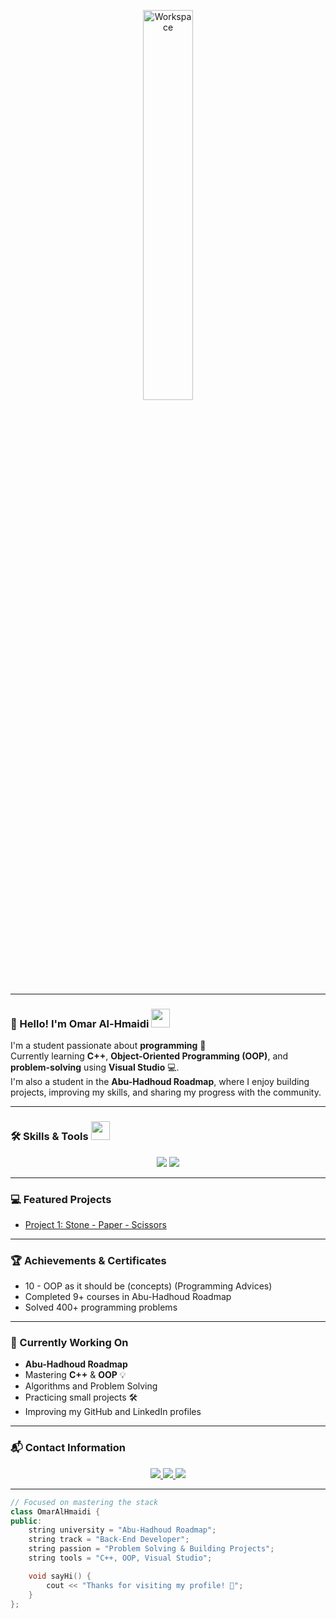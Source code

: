 <div align="center">

<img src="https://github.com/SP-XD/SP-XD/blob/main/images/dev-working_rounded.gif?raw=true" href="https://github.com/sp-xd" alt="Workspace"  width="40%"/><br>

</div>

<hr>

### 👋 Hello! I'm **Omar Al-Hmaidi** <img src="https://media.giphy.com/media/WUlplcMpOCEmTGBtBW/giphy.gif" width="30">

I'm a student passionate about **programming** 🚀  
Currently learning **C++**, **Object-Oriented Programming (OOP)**, and **problem-solving** using **Visual Studio** 💻.  
I'm also a student in the **Abu-Hadhoud Roadmap**, where I enjoy building projects, improving my skills, and sharing my progress with the community.

---

### 🛠️ Skills & Tools <img src="https://media.giphy.com/media/3o7TKPdUkkbCAVqW4w/giphy.gif" width="30">
<div align="center">
  <img src="https://img.shields.io/badge/C++-00599C?style=for-the-badge&logo=c%2B%2B&logoColor=white" />
  <img src="https://img.shields.io/badge/Visual%20Studio-5C2D91?style=for-the-badge&logo=visual-studio&logoColor=white" />
</div>

---

### 💻 Featured Projects
- [Project 1: Stone - Paper - Scissors](https://github.com/omar-hmaidi/Project1-Rock_Paper_Scissors_cpp)

---

### 🏆 Achievements & Certificates
- 10 - OOP as it should be (concepts) (Programming Advices)  
- Completed 9+ courses in Abu-Hadhoud Roadmap  
- Solved 400+ programming problems

---

### 🎯 Currently Working On
- **Abu-Hadhoud Roadmap**  
- Mastering **C++** & **OOP** 💡  
- Algorithms and Problem Solving  
- Practicing small projects 🛠️  
- Improving my GitHub and LinkedIn profiles


---

### 📬 Contact Information
<div align="center">
  <a href="https://www.linkedin.com/in/omar-al-hmaidi">
    <img src="https://img.shields.io/badge/LinkedIn-0A66C2?style=for-the-badge&logo=linkedin&logoColor=white" />
  </a>
  <a href="mailto:hmaide@proton.me">
    <img src="https://img.shields.io/badge/Gmail-D14836?style=for-the-badge&logo=gmail&logoColor=white" />
  </a>
  <a href="https://wa.me/00962797106947">
    <img src="https://img.shields.io/badge/WhatsApp-25D366?style=for-the-badge&logo=whatsapp&logoColor=white" />
  </a>
</div>

---

```cpp
// Focused on mastering the stack
class OmarAlHmaidi {
public:
    string university = "Abu-Hadhoud Roadmap";
    string track = "Back-End Developer";
    string passion = "Problem Solving & Building Projects";
    string tools = "C++, OOP, Visual Studio";

    void sayHi() { 
        cout << "Thanks for visiting my profile! 🚀"; 
    }
};
